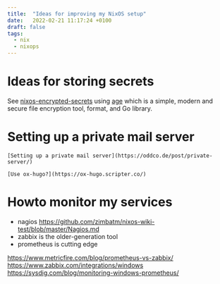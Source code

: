 ```yaml
---
title:  "Ideas for improving my NixOS setup"
date:   2022-02-21 11:17:24 +0100
draft: false
tags:
  - nix
  - nixops
---
```



# Ideas for storing secrets

See [nixos-encrypted-secrets](https://christine.website/blog/nixos-encrypted-secrets-2021-01-20) using
[age](https://github.com/FiloSottile/age) which is a simple, modern and secure file encryption tool, format, and Go library.

# Setting up a private mail server

    [Setting up a private mail server](https://oddco.de/post/private-server/)

    [Use ox-hugo?](https://ox-hugo.scripter.co/)
    
# Howto monitor my services

* nagios https://github.com/zimbatm/nixos-wiki-test/blob/master/Nagios.md
* zabbix is the older-generation tool
* prometheus  is cutting edge

https://www.metricfire.com/blog/prometheus-vs-zabbix/
https://www.zabbix.com/integrations/windows
https://sysdig.com/blog/monitoring-windows-prometheus/
